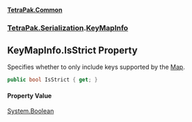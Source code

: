 #### [TetraPak.Common](index.md 'index')
### [TetraPak.Serialization](TetraPak_Serialization.md 'TetraPak.Serialization').[KeyMapInfo](TetraPak_Serialization_KeyMapInfo.md 'TetraPak.Serialization.KeyMapInfo')
## KeyMapInfo.IsStrict Property
Specifies whether to only include keys supported by the [Map](TetraPak_Serialization_KeyMapInfo_Map.md 'TetraPak.Serialization.KeyMapInfo.Map').  
```csharp
public bool IsStrict { get; }
```
#### Property Value
[System.Boolean](https://docs.microsoft.com/en-us/dotnet/api/System.Boolean 'System.Boolean')
